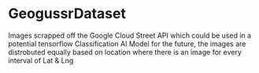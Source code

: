 # GeogussrDataset

Images scrapped off the Google Cloud Street API which could be used in a potential tensorflow Classification
AI Model for the future, the images are distrobuted equally based on location where there is an image for every interval of Lat & Lng 
